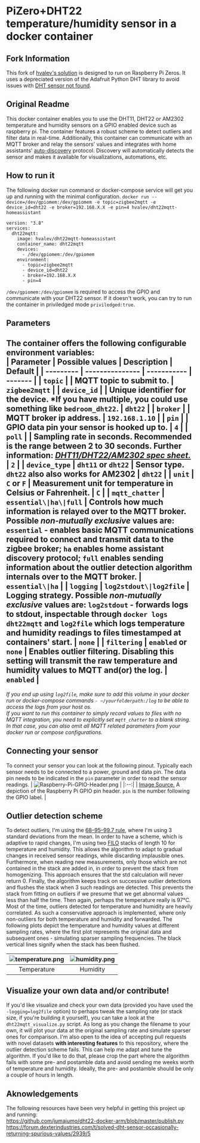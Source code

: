 # PiZero+DHT22 temperature/humidity sensor in a docker container

## Fork Information
This fork of [hvalev's solution](https://github.com/hvalev/dht22mqtt-homeassistant-docker) is designed to run on Raspberry Pi Zeros. It uses a depreciated version of the Adafruit Python DHT library to avoid issues with [DHT sensor not found](https://github.com/adafruit/Adafruit_CircuitPython_DHT/issues/49).

## Original Readme
This docker container enables you to use the DHT11, DHT22 or AM2302 temperature and humidity sensors on a GPIO enabled device such as raspberry pi. The container features a robust scheme to detect outliers and filter data in real-time. Additionally, this container can communicate with an MQTT broker and relay the sensors' values and integrates with home assistants' [auto-discovery](https://www.home-assistant.io/docs/mqtt/discovery/) protocol. Discovery will automatically detects the sensor and makes it available for visualizations, automations, etc.

## How to run it
The following docker run command or docker-compose service will get you up and running with the minimal configuration.
```docker run --device=/dev/gpiomem:/dev/gpiomem -e topic=zigbee2mqtt -e device_id=dht22 -e broker=192.168.X.X -e pin=4 hvalev/dht22mqtt-homeassistant```
```
version: "3.8"
services:
  dht22mqtt:
    image: hvalev/dht22mqtt-homeassistant
    container_name: dht22mqtt
    devices:
      - /dev/gpiomem:/dev/gpiomem
    environment:
      - topic=zigbee2mqtt
      - device_id=dht22
      - broker=192.168.X.X
      - pin=4
```
```/dev/gpiomem:/dev/gpiomem``` is required to access the GPIO and communicate with your DHT22 sensor. If it doesn't work, you can try to run the container in priviledged mode ```priviledged:true```.

## Parameters
The container offers the following configurable environment variables:</br>
| Parameter | Possible values | Description | Default |
| --------- | --------------- | ----------- | ------- |
| ```topic``` |  | MQTT topic to submit to. | ```zigbee2mqtt```  |
| ```device_id``` |  | Unique identifier for the device. \*If you have multiple, you could use something like ```bedroom_dht22```. | ```dht22``` |
| ```broker``` |  | MQTT broker ip address. | ```192.168.1.10``` |
| ```pin``` |  | GPIO data pin your sensor is hooked up to. | ```4``` |
| ```poll``` |  | Sampling rate in seconds. Recommended is the range between 2 to 30 seconds. Further information: [*DHT11/DHT22/AM2302 spec sheet.*](https://lastminuteengineers.com/dht11-dht22-arduino-tutorial/) | ```2``` |
| ```device_type``` | ```dht11``` or ```dht22``` | Sensor type. ```dht22``` also also works for AM2302 | ```dht22``` |
| ```unit``` | ```C``` or ```F``` | Measurement unit for temperature in Celsius or Fahrenheit. | ```C``` |
| ```mqtt_chatter``` | ```essential\|ha\|full``` | Controls how much information is relayed over to the MQTT broker. Possible ***non-mutually exclusive*** values are: ```essential``` - enables basic MQTT communications required to connect and transmit data to the zigbee broker; ```ha``` enables home assistant discovery protocol; ```full``` enables sending information about the outlier detection algorithm internals over to the MQTT broker. | ```essential\|ha``` |
| ```logging``` | ```log2stdout\|log2file``` | Logging strategy. Possible ***non-mutually exclusive*** values are: ```log2stdout``` - forwards logs to stdout, inspectable through ```docker logs dht22mqtt``` and ```log2file``` which logs temperature and humidity readings to files timestamped at containers' start. | ```none``` |
| ```filtering``` | ```enabled``` or ```none``` | Enables outlier filtering. Disabling this setting will transmit the raw temperature and humidity values to MQTT and(or) the log. | ```enabled``` |
----------------------------------

*If you end up using ```log2file```, make sure to add this volume in your docker run or docker-compose commands ```- ~/yourfolderpath:/log``` to be able to access the logs from your host os.* </br> 
*If you want to run this container to simply record values to files with no MQTT integration, you need to explicitly set ```mqtt_chatter``` to a blank string. In that case, you can also omit all MQTT related parameters from your docker run or compose configurations.*

## Connecting your sensor 
To connect your sensor you can look at the following pinout. Typically each sensor needs to be connected to a power, ground and data pin. The data pin needs to be indicated in the ```pin``` parameter in order to read the sensor readings.
| ![Raspberry-Pi-GPIO-Header.png](/res/Raspberry-Pi-GPIO-Header.png) | 
|:--:|
| [Image Source.](https://www.raspberrypi-spy.co.uk/2012/06/simple-guide-to-the-rpi-gpio-header-and-pins/) A depiction of the Raspberry Pi GPIO pin header. ```pin``` is the number following the GPIO label. |

## Outlier detection scheme
To detect outliers, I'm using the [68–95–99.7 rule](https://en.wikipedia.org/wiki/68%E2%80%9395%E2%80%9399.7_rule), where I'm using 3 standard deviations from the mean. 
In order to have a scheme, which is adaptive to rapid changes, I'm using two [FILO](https://everythingcomputerscience.com/discrete_mathematics/Stacks_and_Queues.html) stacks of length 10 for temperature and humidity.
This allows the algorithm to adapt to gradual changes in received sensor readings, while discarding implausible ones.
Furthermore, when reading new measurements, only those which are not contained in the stack are added in, in order to prevent the stack from homogenizing.
This approach ensures that the std calculation will never return 0.
Finally, the algorithm keeps track on successive outlier detections and flushes the stack when 3 such readings are detected. This prevents the stack from fitting on outliers if we presume that we get abnormal values less than half the time. 
Then again, perhaps the temperature really is 97°C.
Most of the time, outliers detected for temperature and humidity are heavily correlated.
As such a conservative approach is implemented, where only non-outliers for both temperature and humidity and forwarded. The following plots depict the temperature and humidity values at different sampling rates, where the first plot represents the original data and subsequent ones - simulating sparser sampling frequencies. The black vertical lines signify when the stack has been flushed.

| ![temperature.png](/plots/2021-01-30T20-08-36Z_recording_temperature.png) | ![humidity.png](/plots/2021-01-30T20-08-36Z_recording_humidity.png) | 
|:--:|:--:| 
| Temperature | Humidity |

## Visualize your own data and/or contribute!
If you'd like visualize and check your own data (provided you have used the ```-logging=log2file``` option) to perhaps tweak the sampling rate (or stack size, if you're building it yourself), you can take a look at the ```dht22mqtt_visualize.py``` script. As long as you change the filename to your own, it will plot your data at the original sampling rate and simulate sparser ones for comparison. I'm also open to the idea of accepting pull requests with novel datasets **with interesting features** to this repository, where the outlier detection scheme fails. This can help me adapt and tune the algorithm. If you'd like to do that, please crop the part where the algorithm fails with some pre- and postamble data and avoid sending me weeks worth of temperature and humidity. Ideally, the pre- and postamble should be only a couple of hours in length. 

## Aknowledgements
The following resources have been very helpful in getting this project up and running: </br>
https://github.com/jumajumo/dht22-docker-arm/blob/master/publish.py </br>
https://forum.dexterindustries.com/t/solved-dht-sensor-occasionally-returning-spurious-values/2939/5
